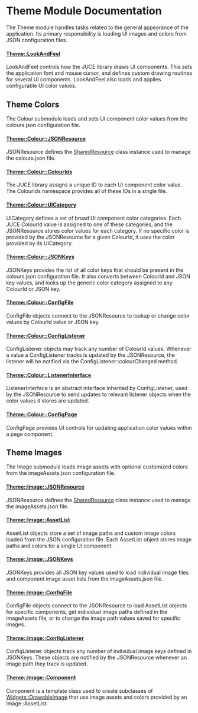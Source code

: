 # Theme Module Documentation
The Theme module handles tasks related to the general appearance of the application. Its primary responsibility is loading UI images and colors from JSON configuration files.

#### [Theme\::LookAndFeel](../../Source/GUI/Theme/Theme_LookAndFeel.h)
LookAndFeel controls how the JUCE library draws UI components. This sets the application font and mouse cursor, and defines custom drawing routines for several UI components. LookAndFeel also loads and applies configurable UI color values.

## Theme Colors
The Colour submodule loads and sets UI component color values from the colours.json configuration file.

#### [Theme\::Colour\::JSONResource](../../Source/GUI/Theme/Colour/Theme_Colour_JSONResource.h)
JSONResource defines the [SharedResource](./SharedResource.md) class instance used to manage the colours.json file.

#### [Theme\::Colour\::ColourIds](../../Source/GUI/Theme/Colour/Theme_Colour_ColourIds.h)
The JUCE library assigns a unique ID to each UI component color value. The ColourIds namespace provides all of these IDs in a single file.

#### [Theme\::Colour\::UICategory](../../Source/GUI/Theme/Colour/Theme_Colour_UICategory.h)
UICategory defines a set of broad UI component color categories. Each JUCE ColourId value is assigned to one of these categories, and the JSONResource stores color values for each category. If no specific color is provided by the JSONResource for a given ColourId, it uses the color provided by its UICategory.

#### [Theme\::Colour\::JSONKeys](../../Source/GUI/Theme/Colour/Theme_Colour_JSONKeys.h)
JSONKeys provides the list of all color keys that should be present in the colours.json configuration file. It also converts between ColourId and JSON key values, and looks up the generic color category assigned to any ColourId or JSON key.

#### [Theme\::Colour\::ConfigFile](../../Source/GUI/Theme/Colour/Theme_Colour_ConfigFile.h)
ConfigFile objects connect to the JSONResource to lookup or change color values by ColourId value or JSON key.

#### [Theme\::Colour\::ConfigListener](../../Source/GUI/Theme/Colour/Theme_Colour_ConfigListener.h)
ConfigListener objects may track any number of ColourId values. Whenever a value a ConfigListener tracks is updated by the JSONResource, the listener will be notified via the ConfigListener\::colourChanged method.

#### [Theme\::Colour\::ListenerInterface](../../Source/GUI/Theme/Colour/Theme_Colour_ListenerInterface.h)
ListenerInterface is an abstract interface inherited by ConfigListener, used by the JSONResource to send updates to relevant listener objects when the color values it stores are updated.

#### [Theme\::Colour\::ConfigPage](../../Source/GUI/Theme/Colour/Theme_Colour_ConfigPage.h)
ConfigPage provides UI controls for updating application color values within a page component.

## Theme Images
The Image submodule loads image assets with optional customized colors from the imageAssets.json configuration file.

#### [Theme\::Image\::JSONResource](../../Source/GUI/Theme/Image/Theme_Image_JSONResource.h)
JSONResource defines the [SharedResource](./SharedResource.md) class instance used to manage the imageAssets.json file.

#### [Theme\::Image\::AssetList](../../Source/GUI/Theme/Image/Theme_Image_AssetList.h)
AssetList objects store a set of image paths and custom image colors loaded from the JSON configuration file. Each AssetList object stores image paths and colors for a single UI component.

#### [Theme\::Image\::JSONKeys](../../Source/GUI/Theme/Image/Theme_Image_JSONKeys.h)
JSONKeys provides all JSON key values used to load individual image files and component image asset lists from the imageAssets.json file.

#### [Theme\::Image\::ConfigFile](../../Source/GUI/Theme/Image/Theme_Image_ConfigFile.h)
ConfigFile objects connect to the JSONResource to load AssetList objects for specific components, get individual image paths defined in the imageAssets file, or to change the image path values saved for specific images.

#### [Theme\::Image\::ConfigListener](../../Source/GUI/Theme/Image/Theme_Image_ConfigListener.h)
ConfigListener objects track any number of individual image keys defined in JSONKeys. These objects are notified by the JSONResource whenever an image path they track is updated.

#### [Theme\::Image\::Component](../../Source/GUI/Theme/Image/Theme_Image_Component.h)
Component is a template class used to create subclasses of [Widgets\::DrawableImage](../../Source/Framework/Widgets/Widgets_DrawableImage.h) that use image assets and colors provided by an Image\::AssetList.
